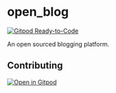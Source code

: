 # open_blog

[![Gitpod Ready-to-Code](https://img.shields.io/badge/Gitpod-Ready--to--Code-blue?logo=gitpod)](https://gitpod.io/#https://github.com/JesterOrNot/open_blog)

An open sourced blogging platform.

## Contributing

[![Open in Gitpod](https://gitpod.io/button/open-in-gitpod.svg)](https://gitpod.io/#https://github.com/JesterOrNot/open_blog)
